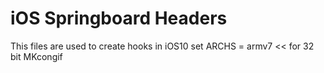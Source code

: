 # iOS Springboard Headers

This files are used to create hooks in iOS10
set ARCHS = armv7 << for 32 bit MKcongif
